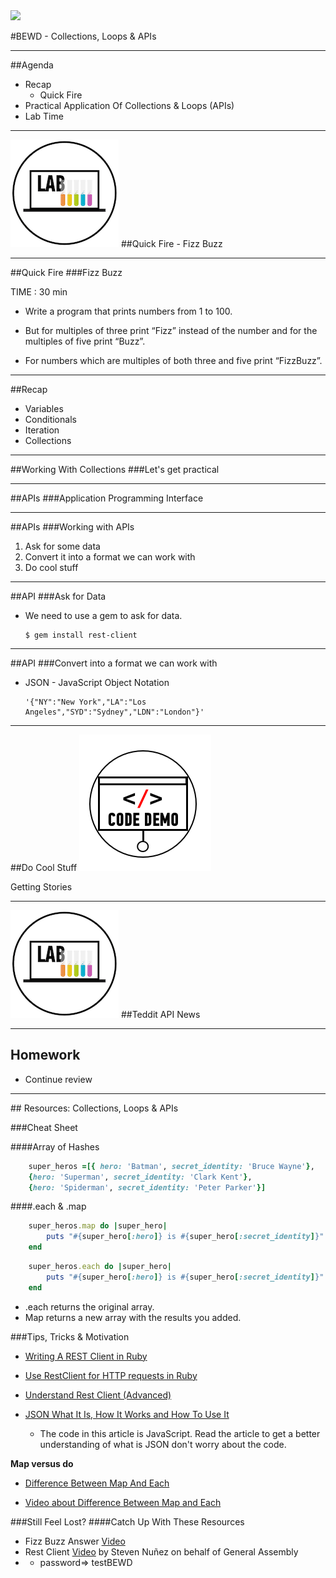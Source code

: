 <img id="icon" src="https://github.com/generalassembly/ga-ruby-on-rails-for-devs/raw/master/images/ga.png">

#BEWD - Collections, Loops & APIs

---


##Agenda

*	Recap
	*	Quick Fire
*	Practical Application Of Collections & Loops (APIs)
*	Lab Time

---


<img id ='icon' src="../../assets/ICL_icons/Exercise_icon_md.png">
##Quick Fire - Fizz Buzz

---


##Quick Fire
###Fizz Buzz

TIME : 30 min

*	Write a program that prints numbers from 1 to 100.

*	But for multiples of three print “Fizz” instead of the number and for the multiples of five print “Buzz”.

*	For numbers which are multiples of both three and five print “FizzBuzz”.

---



##Recap

*	Variables
*	Conditionals
*	Iteration
*	Collections


---


##Working With Collections
###Let's get practical


---


##APIs
###Application Programming Interface


---


##APIs
###Working with APIs

1.	Ask for some data
2. Convert it into a format we can work with
3. Do cool stuff

---


##API
###Ask for Data


*	We need to use a gem to ask for data.

		$ gem install rest-client

---


##API
###Convert into a format we can work with


*	JSON - JavaScript Object Notation

		'{"NY":"New York","LA":"Los Angeles","SYD":"Sydney","LDN":"London"}'


---


##Do Cool Stuff
<img id ='icon' src="../../assets/ICL_icons/Code_along_icon_md.png">

Getting Stories


---



<img id ='icon' src="../../assets/ICL_icons/Exercise_icon_md.png">
##Teddit API News

---


## Homework

*	Continue review

---


<div id="resources">
## Resources: Collections, Loops & APIs

###Cheat Sheet

####Array of Hashes

```ruby
	super_heros =[{ hero: 'Batman', secret_identity: 'Bruce Wayne'},
	{hero: 'Superman', secret_identity: 'Clark Kent'},
	{hero: 'Spiderman', secret_identity: 'Peter Parker'}]
```


####.each & .map

```ruby
	super_heros.map do |super_hero|
		puts "#{super_hero[:hero]} is #{super_hero[:secret_identity]}"
	end
```

```ruby
	super_heros.each do |super_hero|
		puts "#{super_hero[:hero]} is #{super_hero[:secret_identity]}"
	end
```

*	.each returns the original array.
*	Map returns a new array with the results you added.


###Tips, Tricks & Motivation


*	[Writing A REST Client in Ruby](http://www.alphadevx.com/a/88-Writing-a-REST-Client-in-Ruby)

*	[Use RestClient for HTTP requests in Ruby](https://coderwall.com/p/bmgapg)

*	[Understand Rest Client (Advanced)](http://www.ibm.com/developerworks/library/os-understand-rest-ruby/)

*	[JSON What It Is, How It Works and How To Use It](http://www.copterlabs.com/blog/json-what-it-is-how-it-works-how-to-use-it/)
	*	The code in this article is JavaScript. Read the article to get a better understanding of what is JSON don't worry about the code.

__Map versus do__

*	[Difference Between Map And Each](http://stackoverflow.com/questions/9586989/difference-between-map-and-each)

*	[Video about Difference Between Map and Each](http://www.youtube.com/watch?v=jJHzwgPl5lA)


###Still Feel Lost?
####Catch Up With These Resources

-	Fizz Buzz Answer [Video](https://vimeo.com/67752034)
-	Rest Client [Video](http://vimeo.com/67132957) by Steven Nuñez on behalf of General Assembly
-
	-	password=> testBEWD

